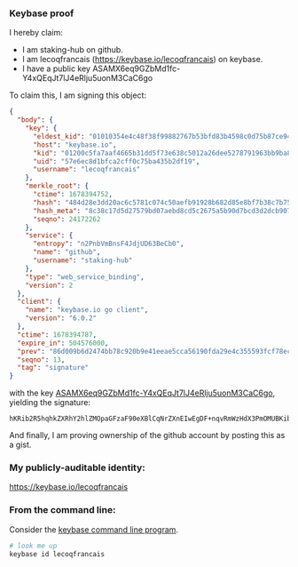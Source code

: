### Keybase proof

I hereby claim:

  * I am staking-hub on github.
  * I am lecoqfrancais (https://keybase.io/lecoqfrancais) on keybase.
  * I have a public key ASAMX6eq9GZbMd1fc-Y4xQEqJt7lJ4eRlju5uonM3CaC6go

To claim this, I am signing this object:

```json
{
  "body": {
    "key": {
      "eldest_kid": "01010354e4c48f38f99882767b53bfd83b4598c0d75b87ce94b731ace1bc76cac6dc0a",
      "host": "keybase.io",
      "kid": "01200c5fa7aaf4665b31dd5f73e638c5012a26dee5278791963bb9ba89ccdc2682ea0a",
      "uid": "57e6ec8d1bfca2cff0c75ba435b2df19",
      "username": "lecoqfrancais"
    },
    "merkle_root": {
      "ctime": 1678394752,
      "hash": "484d28e3dd20ac6c5781c074c50aefb91928b682d85e8bf7b38c7b75aa633973db8e2216eee3d20ff8f2ae0a6bfe99ff250561d0a5f21a3efeb6afff17262b57",
      "hash_meta": "8c38c17d5d27579bd07aebd8cd5c2675a5b90d7bcd3d2dcb90741e37bc08c475",
      "seqno": 24172262
    },
    "service": {
      "entropy": "n2PnbVmBnsF4JdjUD63BeCb0",
      "name": "github",
      "username": "staking-hub"
    },
    "type": "web_service_binding",
    "version": 2
  },
  "client": {
    "name": "keybase.io go client",
    "version": "6.0.2"
  },
  "ctime": 1678394787,
  "expire_in": 504576000,
  "prev": "86d009b6d2474bb78c920b9e41eeae5cca56190fda29e4c355593fcf78ec8278",
  "seqno": 13,
  "tag": "signature"
}
```

with the key [ASAMX6eq9GZbMd1fc-Y4xQEqJt7lJ4eRlju5uonM3CaC6go](https://keybase.io/lecoqfrancais), yielding the signature:

```
hKRib2R5hqhkZXRhY2hlZMOpaGFzaF90eXBlCqNrZXnEIwEgDF+nqvRmWzHdX3PmOMUBKibe5SeHkZY7ubqJzNwmguoKp3BheWxvYWTESpcCDcQghtAJttJHS7eMkgueQe6uXMpWGQ/aKeTDVVk/z3jsgnjEIKuWAD56kSA079SqzvbpIs8WN+nugplB4XYAUxDmXt7mAgHCo3NpZ8RAmDOgM3iIJ8+zEpG0ISpsVwX14A6jbm4pwS7co75KPtZBOGUk547K0hYDNRr3CwkiFRDVqRGap6yIPbsOxGbFBKhzaWdfdHlwZSCkaGFzaIKkdHlwZQildmFsdWXEIEK3julQPJgxTiaudc0ACZCjA+2WhMlIpYRJN58aYsFto3RhZ80CAqd2ZXJzaW9uAQ==

```

And finally, I am proving ownership of the github account by posting this as a gist.

### My publicly-auditable identity:

https://keybase.io/lecoqfrancais

### From the command line:

Consider the [keybase command line program](https://keybase.io/download).

```bash
# look me up
keybase id lecoqfrancais
```
